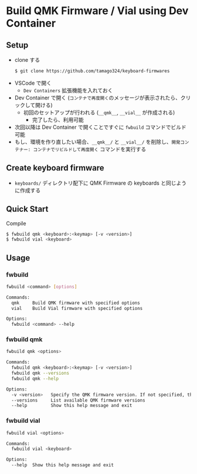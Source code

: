 # Build QMK Firmware / Vial using Dev Container

## Setup

* clone する
  ```sh
  $ git clone https://github.com/tamago324/keyboard-firmwares
  ```
* VSCode で開く
  * `Dev Containers` 拡張機能を入れておく
* Dev Container で開く (`コンテナで再度開く`のメッセージが表示されたら、クリックして開ける)
  * 初回のセットアップが行われる (`__qmk__`, `__vial__` が作成される)
    * 完了したら、利用可能
* 次回以降は Dev Container で開くことですぐに `fwbuild` コマンドでビルド可能
* もし、環境を作り直したい場合、`__qmk__/` と `__vial__/` を削除し、`開発コンテナー: コンテナでリビルドして再度開く` コマンドを実行する

## Create keyboard firmware

* `keyboards/` ディレクトリ配下に QMK Firmware の keyboards と同じように作成する


## Quick Start

Compile

```sh
$ fwbuild qmk <keyboard>:<keymap> [-v <version>]
$ fwbuild vial <keyboard>
```

## Usage

### fwbuild

```sh
fwbuild <command> [options]

Commands:
  qmk     Build QMK firmware with specified options
  vial    Build Vial firmware with specified options

Options:
  fwbuild <command> --help
```

### fwbuild qmk

```sh
fwbuild qmk <options>

Commands:
  fwbuild qmk <keyboard>:<keymap> [-v <version>]
  fwbuild qmk --versions
  fwbuild qmk --help

Options:
  -v <version>   Specify the QMK firmware version. If not specified, the latest tag will be used.
  --versions     List available QMK firmware versions
  --help         Show this help message and exit
```

### fwbuild vial

```sh
fwbuild vial <options>

Commands:
  fwbuild vial <keyboard>

Options:
  --help  Show this help message and exit
```
